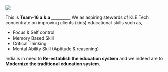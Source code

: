 ![](https://komarev.com/ghpvc/?username=H-Division-2021-2022-Even&label=PROJECT+VIEWS)

This is <strong>Team-16 a.k.a _________</strong> We as aspiring stewards of KLE Tech concentrate on improving clients (kids) educational skills such as,
<ul>
 	<li>Focus &amp; Self control</li>
 	<li>Memory Based Skill</li>
 	<li>Critical Thinking</li>
 	<li>Mental Ability Skill (Aptitude &amp; reasoning)</li>
</ul>
India is in need to <strong>Re-establish the education system</strong> and we indeed are to <strong>Modernize the traditional education system.</strong>
